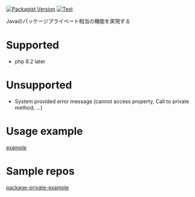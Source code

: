 [![Packagist Version](https://img.shields.io/packagist/v/l-freeze/package-private)](https://packagist.org/packages/l-freeze/package-private)
[![Test](https://github.com/l-freeze/package-private/actions/workflows/ci.yaml/badge.svg)](https://github.com/l-freeze/package-private/actions/workflows/ci.yaml)

Javaのパッケージプライベート相当の機能を実現する

# Supported

- php 8.2 later

# Unsupported

- System provided error message (cannot access property, Call to private method, ...)

# Usage example

[example](https://github.com/l-freeze/package-private/tree/master/example)

# Sample repos

[package-private-example](https://github.com/l-freeze/package-private-example)
